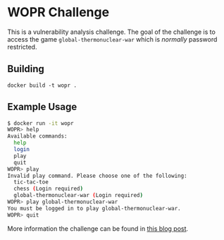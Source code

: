 # WOPR Challenge

This is a vulnerability analysis challenge. The goal of the challenge is to access the game `global-thermonuclear-war` which is _normally_ password restricted.

## Building
```
docker build -t wopr .
```

## Example Usage
```bash
$ docker run -it wopr
WOPR> help
Available commands:
  help
  login
  play
  quit
WOPR> play
Invalid play command. Please choose one of the following:
  tic-tac-toe
  chess (Login required)
  global-thermonuclear-war (Login required)
WOPR> play global-thermonuclear-war
You must be logged in to play global-thermonuclear-war.
WOPR> quit
```
More information the challenge can be found in [this blog post](https://medium.com/@cy1337/vulnerability-hunting-with-ghidra-fb3fc53470ba).
